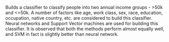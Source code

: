 Builds a classifier to classify people into two annual income groups - >50k and <=50k. 
A number of factors like age, work class, sex, race, education, occupation, native country, etc. are considered to build this classifier. Neural networks and Support Vector machines are used for building this classifier. It is observed that both the methods perform almost equally well, and SVM in fact is slightly better than neural network.
